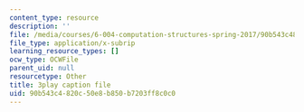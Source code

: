 ```yaml
---
content_type: resource
description: ''
file: /media/courses/6-004-computation-structures-spring-2017/90b543c4820c50e8b850b7203ff8c0c0_Sj18t7hdbt8.vtt
file_type: application/x-subrip
learning_resource_types: []
ocw_type: OCWFile
parent_uid: null
resourcetype: Other
title: 3play caption file
uid: 90b543c4-820c-50e8-b850-b7203ff8c0c0
---
```

